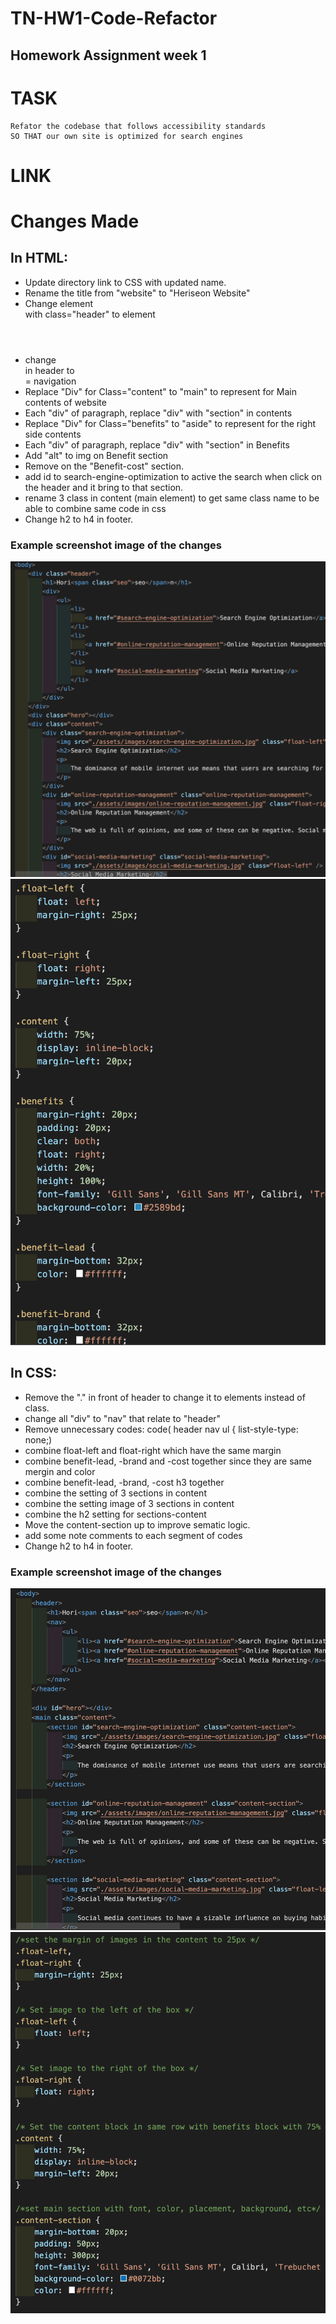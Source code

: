# TN-HW1-Code-Refactor
## Homework Assignment week 1
# TASK
    Refator the codebase that follows accessibility standards 
    SO THAT our own site is optimized for search engines
# LINK
    
# Changes Made
## In HTML:
* Update directory link to CSS with updated name.
* Rename the <Head> title from "website" to "Heriseon Website"
* Change element <div> with class="header" to element <header>
* change <div> in header to <nav> = navigation
* Replace "Div" for Class="content" to "main" to represent for Main contents of website
* Each "div" of paragraph, replace "div" with "section" in contents
* Replace "Div" for Class="benefits" to "aside" to represent for the right side contents
* Each "div" of paragraph, replace "div" with "section" in Benefits
* Add "alt" to img on Benefit section
* Remove </img> on the "Benefit-cost" section.
* add id to search-engine-optimization to active the search when click on the header and it bring to that section.
* rename 3 class in content (main element) to get same class name to be able to combine same code in css
* Change h2 to h4 in footer.

### Example screenshot image of the changes
![Original](Original/assets/images/HTML-Original.png)
![Update](Original/assets/images/CSS-Original.png)

## In CSS:
* Remove the "." in front of header to change it to elements instead of class.
* change all "div" to "nav" that relate to "header"
* Remove unnecessary codes:
    code( header nav ul {
        list-style-type: none;)
* combine float-left and float-right which have the same margin
* combine benefit-lead, -brand and -cost together since they are same mergin and color
* combine benefit-lead, -brand, -cost h3 together
* combine the setting of 3 sections in content
* combine the setting image of 3 sections in content
* combine the h2 setting for sections-content
* Move the content-section up to improve sematic logic.
* add some note comments to each segment of codes
* Change h2 to h4 in footer.

### Example screenshot image of the changes
![Original](Update/assets/images/HTML-update.png)
![Update](Update/assets/images/CSS-update.png)